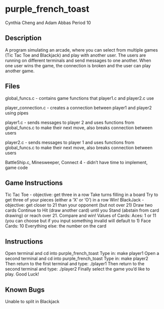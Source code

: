 # purple_french_toast

Cynthia Cheng and Adam Abbas 
Period 10 

## Description
A program simulating an arcade, where you can select from multiple games (Tic Tac Toe and Blackjack) and play with another user. The users are running on different terminals and send messages to one another. When one user wins the game, the connection is broken and the user can play another game. 

## Files
global_funcs.c - contains game functions that player1.c and player2.c use

player_connection.c - creates a connection between player1 and player2 using pipes 

player1.c - sends messages to player 2 and uses functions from global_funcs.c to make their next move, also breaks connection between users 

player2.c - sends messages to player 1 and uses functions from global_funcs.c to make their next move, also breaks connection between users 

BattleShip.c, Minesweeper, Connect 4 - didn’t have time to implement, game code

## Game Instructions
Tic Tac Toe - objective: get three in a row
Take turns filling in a board
Try to get three of your pieces (either a ‘X’ or ‘O’) in a row
Win! 
BlackJack - objective: get closer to 21 than your opponent (but not over 21)
Draw two cards 
Continue to Hit (draw another card) until you Stand (abstain from card drawing) or reach over 21. 
Compare and win!
Values of Cards:
Aces: 1 or 11 (you can choose but if you input something invalid will default to 1)
Face Cards: 10
Everything else: the number on the card

## Instructions
Open terminal and cd into purple_french_toast
Type in: make player1
Open a second terminal and cd into purple_french_toast
Type in: make player2
Then return to the first terminal and type: ./player1
Then return to the second terminal and type: ./player2
Finally select the game you’d like to play. 
Good Luck!

## Known Bugs
Unable to split in Blackjack 
